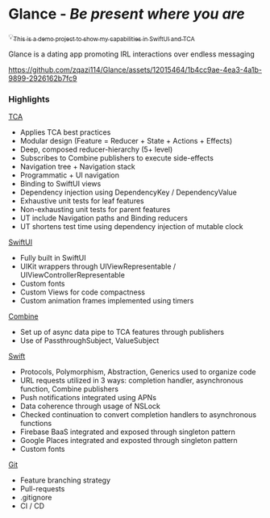  # Glance - *Be present where you are*

:bulb:<u><sub>This is a demo project to show my capabilities in SwiftUI and TCA</sub></u>

Glance is a dating app promoting IRL interactions over endless messaging

https://github.com/zqazi114/Glance/assets/12015464/1b4cc9ae-4ea3-4a1b-9899-2926162b7fc9


### Highlights

<ins>TCA</ins>
  - Applies TCA best practices
  - Modular design (Feature = Reducer + State + Actions + Effects)
  - Deep, composed reducer-hierarchy (5+ level)
  - Subscribes to Combine publishers to execute side-effects
  - Navigation tree + Navigation stack
  - Programmatic + UI navigation
  - Binding to SwiftUI views
  - Dependency injection using DependencyKey / DependencyValue
  - Exhaustive unit tests for leaf features
  - Non-exhausting unit tests for parent features
  - UT include Navigation paths and Binding reducers
  - UT shortens test time using dependency injection of mutable clock

<ins>SwiftUI</ins>
  - Fully built in SwiftUI
  - UIKit wrappers through UIViewRepresentable / UIViewControllerRepresentable
  - Custom fonts
  - Custom Views for code compactness
  - Custom animation frames implemented using timers
    
<ins>Combine</ins>
  - Set up of async data pipe to TCA features through publishers
  - Use of PassthroughSubject, ValueSubject

<ins>Swift</ins>
  - Protocols, Polymorphism, Abstraction, Generics used to organize code
  - URL requests utilized in 3 ways: completion handler, asynchronous function, Combine publishers
  - Push notifications integrated using APNs
  - Data coherence through usage of NSLock
  - Checked continuation to convert completion handlers to asynchronous functions
  - Firebase BaaS integrated and exposed through singleton pattern
  - Google Places integrated and exposted through singleton pattern
  - Custom fonts

<ins>Git</ins>
  - Feature branching strategy
  - Pull-requests
  - .gitignore
  - CI / CD

<br/>  
